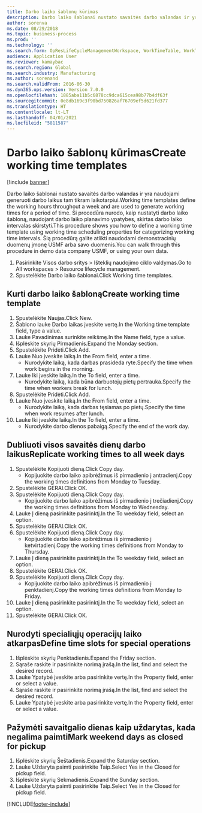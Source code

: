 ```yaml
---
title: Darbo laiko šablonų kūrimas
description: Darbo laiko šablonai nustato savaitės darbo valandas ir yra naudojami generuoti darbo laikus tam tikram laikotarpiui.
author: sorenva
ms.date: 08/29/2018
ms.topic: business-process
ms.prod: ''
ms.technology: ''
ms.search.form: OpResLifeCycleManagementWorkspace, WorkTimeTable, WorkTimeCopyDayDialog, WorkPeriodTemplate
audience: Application User
ms.reviewer: kamaybac
ms.search.region: Global
ms.search.industry: Manufacturing
ms.author: sorenand
ms.search.validFrom: 2016-06-30
ms.dyn365.ops.version: Version 7.0.0
ms.openlocfilehash: 1885aba11b5c6878cc9dca615cea98b77b4df63f
ms.sourcegitcommit: 0e8db169c3f90bd750826af76709ef5d621fd377
ms.translationtype: HT
ms.contentlocale: lt-LT
ms.lasthandoff: 04/01/2021
ms.locfileid: "5811587"
---
```

# <a name="create-working-time-templates"></a><span data-ttu-id="edcf6-103">Darbo laiko šablonų kūrimas</span><span class="sxs-lookup"><span data-stu-id="edcf6-103">Create working time templates</span></span>

[!include [banner](../../includes/banner.md)]

<span data-ttu-id="edcf6-104">Darbo laiko šablonai nustato savaitės darbo valandas ir yra naudojami generuoti darbo laikus tam tikram laikotarpiui.</span><span class="sxs-lookup"><span data-stu-id="edcf6-104">Working time templates define the working hours throughout a week and are used to generate working times for a period of time.</span></span> <span data-ttu-id="edcf6-105">Ši procedūra nurodo, kaip nustatyti darbo laiko šabloną, naudojant darbo laiko planavimo ypatybes, skirtas darbo laiko intervalas skirstyti.</span><span class="sxs-lookup"><span data-stu-id="edcf6-105">This procedure shows you how to define a working time template using working time scheduling properties for categorizing working time intervals.</span></span> <span data-ttu-id="edcf6-106">Šią procedūrą galite atlikti naudodami demonstracinių duomenų įmonę USMF arba savo duomenis.</span><span class="sxs-lookup"><span data-stu-id="edcf6-106">You can walk through this procedure in demo data company USMF, or using your own data.</span></span>

1. <span data-ttu-id="edcf6-107">Pasirinkite Visos darbo sritys > Išteklių naudojimo ciklo valdymas.</span><span class="sxs-lookup"><span data-stu-id="edcf6-107">Go to All workspaces > Resource lifecycle management.</span></span>
2. <span data-ttu-id="edcf6-108">Spustelėkite Darbo laiko šablonai.</span><span class="sxs-lookup"><span data-stu-id="edcf6-108">Click Working time templates.</span></span>

## <a name="create-working-time-template"></a><span data-ttu-id="edcf6-109">Kurti darbo laiko šabloną</span><span class="sxs-lookup"><span data-stu-id="edcf6-109">Create working time template</span></span>
1. <span data-ttu-id="edcf6-110">Spustelėkite Naujas.</span><span class="sxs-lookup"><span data-stu-id="edcf6-110">Click New.</span></span>
2. <span data-ttu-id="edcf6-111">Šablono lauke Darbo laikas įveskite vertę.</span><span class="sxs-lookup"><span data-stu-id="edcf6-111">In the Working time template field, type a value.</span></span>
3. <span data-ttu-id="edcf6-112">Lauke Pavadinimas surinkite reikšmę.</span><span class="sxs-lookup"><span data-stu-id="edcf6-112">In the Name field, type a value.</span></span>
4. <span data-ttu-id="edcf6-113">Išplėskite skyrių Pirmadienis.</span><span class="sxs-lookup"><span data-stu-id="edcf6-113">Expand the Monday section.</span></span>
5. <span data-ttu-id="edcf6-114">Spustelėkite Pridėti.</span><span class="sxs-lookup"><span data-stu-id="edcf6-114">Click Add.</span></span>
6. <span data-ttu-id="edcf6-115">Lauke Nuo įveskite laiką.</span><span class="sxs-lookup"><span data-stu-id="edcf6-115">In the From field, enter a time.</span></span>
    * <span data-ttu-id="edcf6-116">Nurodykite laiką, kada darbas prasideda ryte.</span><span class="sxs-lookup"><span data-stu-id="edcf6-116">Specify the time when work begins in the morning.</span></span>  
7. <span data-ttu-id="edcf6-117">Lauke Iki įveskite laiką.</span><span class="sxs-lookup"><span data-stu-id="edcf6-117">In the To field, enter a time.</span></span>
    * <span data-ttu-id="edcf6-118">Nurodykite laiką, kada būna darbuotojų pietų pertrauka.</span><span class="sxs-lookup"><span data-stu-id="edcf6-118">Specify the time when workers break for lunch.</span></span>  
8. <span data-ttu-id="edcf6-119">Spustelėkite Pridėti.</span><span class="sxs-lookup"><span data-stu-id="edcf6-119">Click Add.</span></span>
9. <span data-ttu-id="edcf6-120">Lauke Nuo įveskite laiką.</span><span class="sxs-lookup"><span data-stu-id="edcf6-120">In the From field, enter a time.</span></span>
    * <span data-ttu-id="edcf6-121">Nurodykite laiką, kada darbas tęsiamas po pietų.</span><span class="sxs-lookup"><span data-stu-id="edcf6-121">Specify the time when work resumes after lunch.</span></span>  
10. <span data-ttu-id="edcf6-122">Lauke Iki įveskite laiką.</span><span class="sxs-lookup"><span data-stu-id="edcf6-122">In the To field, enter a time.</span></span>
    * <span data-ttu-id="edcf6-123">Nurodykite darbo dienos pabaigą.</span><span class="sxs-lookup"><span data-stu-id="edcf6-123">Specify the end of the work day.</span></span>  

## <a name="replicate-working-times-to-all-week-days"></a><span data-ttu-id="edcf6-124">Dubliuoti visos savaitės dienų darbo laikus</span><span class="sxs-lookup"><span data-stu-id="edcf6-124">Replicate working times to all week days</span></span>
1. <span data-ttu-id="edcf6-125">Spustelėkite Kopijuoti dieną.</span><span class="sxs-lookup"><span data-stu-id="edcf6-125">Click Copy day.</span></span>
    * <span data-ttu-id="edcf6-126">Kopijuokite darbo laiko apibrėžimus iš pirmadienio į antradienį.</span><span class="sxs-lookup"><span data-stu-id="edcf6-126">Copy the working times definitions from Monday to Tuesday.</span></span>  
2. <span data-ttu-id="edcf6-127">Spustelėkite GERAI.</span><span class="sxs-lookup"><span data-stu-id="edcf6-127">Click OK.</span></span>
3. <span data-ttu-id="edcf6-128">Spustelėkite Kopijuoti dieną.</span><span class="sxs-lookup"><span data-stu-id="edcf6-128">Click Copy day.</span></span>
    * <span data-ttu-id="edcf6-129">Kopijuokite darbo laiko apibrėžimus iš pirmadienio į trečiadienį.</span><span class="sxs-lookup"><span data-stu-id="edcf6-129">Copy the working times definitions from Monday to Wednesday.</span></span>  
4. <span data-ttu-id="edcf6-130">Lauke Į dieną pasirinkite pasirinktį.</span><span class="sxs-lookup"><span data-stu-id="edcf6-130">In the To weekday field, select an option.</span></span>
5. <span data-ttu-id="edcf6-131">Spustelėkite GERAI.</span><span class="sxs-lookup"><span data-stu-id="edcf6-131">Click OK.</span></span>
6. <span data-ttu-id="edcf6-132">Spustelėkite Kopijuoti dieną.</span><span class="sxs-lookup"><span data-stu-id="edcf6-132">Click Copy day.</span></span>
    * <span data-ttu-id="edcf6-133">Kopijuokite darbo laiko apibrėžimus iš pirmadienio į ketvirtadienį.</span><span class="sxs-lookup"><span data-stu-id="edcf6-133">Copy the working times definitions from Monday to Thursday.</span></span>  
7. <span data-ttu-id="edcf6-134">Lauke Į dieną pasirinkite pasirinktį.</span><span class="sxs-lookup"><span data-stu-id="edcf6-134">In the To weekday field, select an option.</span></span>
8. <span data-ttu-id="edcf6-135">Spustelėkite GERAI.</span><span class="sxs-lookup"><span data-stu-id="edcf6-135">Click OK.</span></span>
9. <span data-ttu-id="edcf6-136">Spustelėkite Kopijuoti dieną.</span><span class="sxs-lookup"><span data-stu-id="edcf6-136">Click Copy day.</span></span>
    * <span data-ttu-id="edcf6-137">Kopijuokite darbo laiko apibrėžimus iš pirmadienio į penktadienį.</span><span class="sxs-lookup"><span data-stu-id="edcf6-137">Copy the working times definitions from Monday to Friday.</span></span>  
10. <span data-ttu-id="edcf6-138">Lauke Į dieną pasirinkite pasirinktį.</span><span class="sxs-lookup"><span data-stu-id="edcf6-138">In the To weekday field, select an option.</span></span>
11. <span data-ttu-id="edcf6-139">Spustelėkite GERAI.</span><span class="sxs-lookup"><span data-stu-id="edcf6-139">Click OK.</span></span>

## <a name="define-time-slots-for-special-operations"></a><span data-ttu-id="edcf6-140">Nurodyti specialiųjų operacijų laiko atkarpas</span><span class="sxs-lookup"><span data-stu-id="edcf6-140">Define time slots for special operations</span></span>
1. <span data-ttu-id="edcf6-141">Išplėskite skyrių Penktadienis.</span><span class="sxs-lookup"><span data-stu-id="edcf6-141">Expand the Friday section.</span></span>
2. <span data-ttu-id="edcf6-142">Sąraše raskite ir pasirinkite norimą įrašą.</span><span class="sxs-lookup"><span data-stu-id="edcf6-142">In the list, find and select the desired record.</span></span>
3. <span data-ttu-id="edcf6-143">Lauke Ypatybė įveskite arba pasirinkite vertę.</span><span class="sxs-lookup"><span data-stu-id="edcf6-143">In the Property field, enter or select a value.</span></span>
4. <span data-ttu-id="edcf6-144">Sąraše raskite ir pasirinkite norimą įrašą.</span><span class="sxs-lookup"><span data-stu-id="edcf6-144">In the list, find and select the desired record.</span></span>
5. <span data-ttu-id="edcf6-145">Lauke Ypatybė įveskite arba pasirinkite vertę.</span><span class="sxs-lookup"><span data-stu-id="edcf6-145">In the Property field, enter or select a value.</span></span>

## <a name="mark-weekend-days-as-closed-for-pickup"></a><span data-ttu-id="edcf6-146">Pažymėti savaitgalio dienas kaip uždarytas, kada negalima paimti</span><span class="sxs-lookup"><span data-stu-id="edcf6-146">Mark weekend days as closed for pickup</span></span>
1. <span data-ttu-id="edcf6-147">Išplėskite skyrių Šeštadienis.</span><span class="sxs-lookup"><span data-stu-id="edcf6-147">Expand the Saturday section.</span></span>
2. <span data-ttu-id="edcf6-148">Lauke Uždaryta paimti pasirinkite Taip.</span><span class="sxs-lookup"><span data-stu-id="edcf6-148">Select Yes in the Closed for pickup field.</span></span>
3. <span data-ttu-id="edcf6-149">Išplėskite skyrių Sekmadienis.</span><span class="sxs-lookup"><span data-stu-id="edcf6-149">Expand the Sunday section.</span></span>
4. <span data-ttu-id="edcf6-150">Lauke Uždaryta paimti pasirinkite Taip.</span><span class="sxs-lookup"><span data-stu-id="edcf6-150">Select Yes in the Closed for pickup field.</span></span>



[!INCLUDE[footer-include](../../../includes/footer-banner.md)]